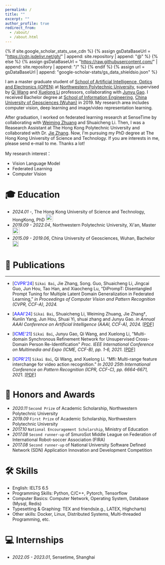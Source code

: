 ```yaml
---
permalink: /
title: ""
excerpt: ""
author_profile: true
redirect_from: 
  - /about/
  - /about.html
---
```


{% if site.google_scholar_stats_use_cdn %}
{% assign gsDataBaseUrl = "https://cdn.jsdelivr.net/gh/" | append: site.repository | append: "@" %}
{% else %}
{% assign gsDataBaseUrl = "https://raw.githubusercontent.com/" | append: site.repository | append: "/" %}
{% endif %}
{% assign url = gsDataBaseUrl | append: "google-scholar-stats/gs_data_shieldsio.json" %}

<span class='anchor' id='about-me'></span>

I am a master graduate student of [School of Artificial Intelligence, Optics and Electronics (iOPEN)](https://iopen.nwpu.edu.cn/en/Home.htm) at [Northwestern Polytechnic University](https://en.nwpu.edu.cn/), supervised by [Qi Wang](https://crabwq.github.io/) and [Xuelong Li](https://iopen.nwpu.edu.cn/info/1329/1171.htm) professors, collaborating with [Junyu Gao](https://gjy3035.github.io/). I received Bachelor degree at [School of Information Engineering](https://xgxy.cug.edu.cn/), [China University of Geosciences (Wuhan)](https://www.cug.edu.cn/) in 2019. My research area includes computer vision, deep learning and image/video representation learning.

After graduation, I  worked on federated learning research at SenseTime by collaborating with [Weiming Zhuang](https://weiming.me/) and Shuaicheng Li. Then, I was a Reasearch Assistant at The Hong Kong Polytechnic University and collaborated with Dr. [Jie Zhang](https://cugzj.github.io/zhangjie.github.io/).  Now, I'm pursuing my PhD degree at The Hong Kong University of Science and Technology. If you are interests in me, please send e-mail to me. Thanks a lot!

My research interest：
- Vision Language Model
- Federated Learning
- Computer Vision


<span class='anchor' id='-xl'></span>

# 🎓 Education
- *2024.01 -*, The Hong Kong University of Science and Technology, HongKong, PhD <a href="https://www.hust.edu.cn/"><img class="svg" src="/images/HKUST.png" width="23pt"></a>
- *2019.09 - 2022.04*, Northwestern Polytechnic University, Xi'an, Master <a href="https://www.hust.edu.cn/"><img class="svg" src="/images/NWPU.png" width="23pt"></a> 
- *2015.09 - 2019.06*, China University of Geosciences, Wuhan, Bachelor  <a href="https://www.scu.edu.cn/"><img class="svg" src="/images/CUG.png" width="20pt"></a>
 
<span class='anchor' id='-lwzl'></span>

# 📝 Publications
---
<!-- <div class='paper-box'><div class='paper-box-image'><div><div class="badge">Sensors 2022</div><img src='images/sensors2022.svg' alt="sym" width="100%"></div></div> 
<div class='paper-box-text' markdown="1"> -->
<!-- </div>
</div> -->

-	[<font color=Blue>CVPR'24</font>] `Sikai Bai`, Jie Zhang, Song. Guo, Shuaicheng Li, Jingcai Guo, Jun Hou, Tao Han, and Xiaocheng Lu, “DiPrompT: Disentangled Prompt Tuning for Multiple Latent Domain Generalization in Federated Learning,” *in Proceedings of Computer Vision and Pattern Recognition (CVPR, CCF-A), 2024.*

-	[<font color=Blue>AAAI'24</font>] `Sikai Bai`, Shuaicheng Li, Weiming Zhuang, Jie Zhang†, Kunlin Yang, Jun Hou, Shuai Yi, shuai zhang and Junyu Gao.
*in Annual AAAI Conference on Artificial Intelligence (AAAI, CCF-A), 2024.*
[[PDF]](https://arxiv.org/abs/2307.05358)

-	[<font color=Blue>ICME'21</font>] `Sikai Bai`, Junyu Gao, Qi Wang, and Xuelong Li, "Multi-domain Synchronous Refinement Network for Unsupervised Cross-Domain Person Re-Identification" *Proc. IEEE International Conference on Multimedia and Expo (ICME, CCF-B), pp. 1-6, 2021.* 
[[PDF]](https://ieeexplore.ieee.org/abstract/document/9428276)

-	[<font color=Blue>ICPR'21</font>] `Sikai Bai`, Qi Wang, and Xuelong Li. "Mfi: Multi-range feature interchange for video action recognition." *In 2020 25th International Conference on Pattern Recognition (ICPR, CCF-C), pp. 6664-6671, 2021.*
[[PDF]](https://ieeexplore.ieee.org/abstract/document/9412124)

<span class='anchor' id='-ryjx'></span>

# 🏅 Honors and Awards
- *2020.11* `Second Prize` of Academic Scholarship, Northwestern Polytechnic University  
- *2019.09* `First Prize` of Academic Scholarship, Northwestern Polytechnic University
- *2017.10* `National Encouragement Scholarship`, Ministry of Education
- *2017.08* `Second runner-up` of SmuroSot Middle League on Federation of International Robot-soccer Association
(FIRA)
- *2017.08* `Second runner-up` of National University Software Defined Network (SDN) Application Innovation
and Development Competition
<span class='anchor' id='-gzsx'></span>

# 🛠 Skills
- English: IELTS 6.5
- Programming Skills: Python, C/C++, Pytorch, Tensorflow
- Computer Basics: Computer Network, Operating System, Database (Mysql, Redis)
- Typesetting & Graphing: TEX and friends(e.g., LATEX, Highcharts)
- Other skills: Docker, Linux, Distributed Systems, Multi-threaded Programming, etc.

# 💻 Internships
- *2022.05 - 2023.01*, Sensetime, Shanghai